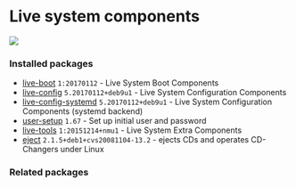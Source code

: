 # Live system components

[![](https://screenshots.debian.net/thumbnail-with-version/live-boot/9001)](https://screenshots.debian.net/screenshot-with-version/live-boot/9001)





### Installed packages

* [live-boot](https://packages.debian.org/stretch/live-boot) `1:20170112` - Live System Boot Components
* [live-config](https://packages.debian.org/stretch/live-config) `5.20170112+deb9u1` - Live System Configuration Components
* [live-config-systemd](https://packages.debian.org/stretch/live-config-systemd) `5.20170112+deb9u1` - Live System Configuration Components (systemd backend)
* [user-setup](https://packages.debian.org/stretch/user-setup) `1.67` - Set up initial user and password
* [live-tools](https://packages.debian.org/stretch/live-tools) `1:20151214+nmu1` - Live System Extra Components
* [eject](https://packages.debian.org/stretch/eject) `2.1.5+deb1+cvs20081104-13.2` - ejects CDs and operates CD-Changers under Linux

### Related packages

